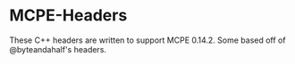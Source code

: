 # MCPE-Headers

These C++ headers are written to support MCPE 0.14.2.  Some based off of @byteandahalf's headers.
